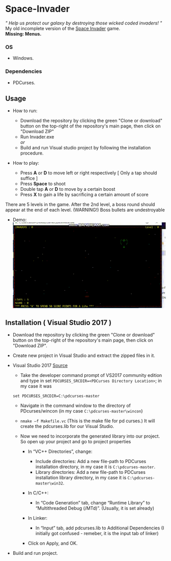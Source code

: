 # Space-Invader
*" Help us protect our galaxy by destroying those wicked coded invaders! "*<br>
My old incomplete version of the [Space Invader](https://en.wikipedia.org/wiki/Space_Invaders) game. <br>
**Missing: Menus.**
### OS
* Windows.
### Dependencies
* PDCurses.
## Usage

* How to run:
   * Download the repository by clicking the green "Clone or download" button on the top-right of the repository's main page, then click on "Download ZIP"
   * Run Invader.exe <br>
   *or*
   * Build and run Visual studio project by following the installation procedure.

* How to play:
   - Press **A** or **D** to move left or right respectively  [ Only a tap should suffice ]
   - Press **Space** to shoot
   - Double tap **A** or **D** to move by a certain boost
   - Press **X** to gain a life by sacrificing a certain amount of score

There are 5 levels in the game. After the 2nd level, a boss
round should appear at the end of each level. (WARNING!) Boss bullets are undestroyable <br>

* Demo:
   ![Space Invader Demo](../assets/bandicam20190513224927716.gif)

## Installation ( Visual Studio 2017 )
* Download the repository by clicking the green "Clone or download" button on the top-right of the repository's main page, then click on "Download ZIP".
* Create new project in Visual Studio and extract the zipped files in it.
* Visual Studio 2017 [Source](https://stackoverflow.com/questions/42708392/install-pdcurses-on-visual-studio-2017?noredirect=1&lq=1)
    * Take the developer command prompt of VS2017 community edition and type in set `PDCURSES_SRCDIR=<PDCurses Directory Location>`; in my case it was

    ``` 
    set PDCURSES_SRCDIR=C:\pdcurses-master 
    ```

    * Navigate in the command window to the directory of PDcurses/wincon (in my case `C:\pdcurses-master\wincon`)

    * ` nmake –f Makefile.vc `
    (This is the make file for pd curses.) It will create the pdcurses.lib for our Visual Studio.

    * Now we need to incorporate the generated library into our project. So open up your project and go to project properties
      - In “VC++ Directories”, change:
        - Include directories: Add a new file-path to PDCurses installation directory, in my case it is `C:\pdcurses-master`.
        - Library directories: Add a new file-path to PDCurses installation library directory, in my case it is `C:\pdcurses-master\win32`.

      - In C/C++:
        - In “Code Generation” tab, change “Runtime Library” to “Multithreaded Debug (/MTd)”. (Usually, it is set already)
      - In Linker:
        - In “Input” tab, add pdcurses.lib to Additional Dependencies (I initially got confused - remeber, it is the input tab of linker)
      - Click on Apply, and OK.
* Build and run project.

